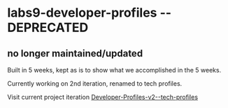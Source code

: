# labs9-developer-profiles --DEPRECATED

## no longer maintained/updated

Built in 5 weeks, kept as is to show what we accomplished in the 5 weeks.

Currently working on 2nd iteration, renamed to tech profiles.

Visit current project iteration [Developer-Profiles-v2--tech-profiles](https://github.com/albertopfunk/Developer-Profiles-v2--tech-profiles)
